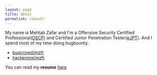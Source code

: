 ```yaml
---
layout: page
title: About
permalink: /about/
---
```


My name is Mehtab Zafar and I'm a Offensive Security Certified Professional([OSCP](https://www.credly.com/earner/earned/badge/537571f6-6d4c-4aec-ab49-991bdd570e04)) and Certified Junior Penetration Tester([eJPT](https://drive.google.com/drive/u/0/folders/1QPqAaTjMchFsij5LM6gA1v6boAqmLZUm)). And I spend most of my time doing bugbounty.

* [bugcrowd/mzfr](https://bugcrowd.com/mzfr)
* [hackerone/mzfr](https://hackerone.com/mzfr)

You can read my __resume__ [here](https://github.com/mzfr/resume/blob/master/resume.pdf)
